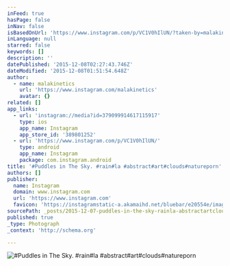 ```yaml
---
inFeed: true
hasPage: false
inNav: false
isBasedOnUrl: 'https://www.instagram.com/p/VC1V0hIlUN/?taken-by=malakinetics'
inLanguage: null
starred: false
keywords: []
description: ''
datePublished: '2015-12-08T02:27:43.746Z'
dateModified: '2015-12-08T01:51:54.648Z'
author:
  - name: malakinetics
    url: 'https://www.instagram.com/malakinetics'
    avatar: {}
related: []
app_links:
  - url: 'instagram://media?id=379099914617115917'
    type: ios
    app_name: Instagram
    app_store_id: '389801252'
  - url: 'https://www.instagram.com/p/VC1V0hIlUN/'
    type: android
    app_name: Instagram
    package: com.instagram.android
title: '#Puddles in The Sky. #rain#la #abstract#art#clouds#natureporn'
authors: []
publisher:
  name: Instagram
  domain: www.instagram.com
  url: 'https://www.instagram.com'
  favicon: 'https://instagramstatic-a.akamaihd.net/bluebar/e20554e/images/ico/favicon.ico'
sourcePath: _posts/2015-12-07-puddles-in-the-sky-rainla-abstractartcloudsnaturepor.md
published: true
_type: Photograph
_context: 'http://schema.org'

---
```

![#Puddles in The Sky. #rain#la #abstract#art#clouds#natureporn](https://s3-us-west-2.amazonaws.com/the-grid-img/p/26104e7615a3912eb77532c127601cbf2cfe9513.jpg)